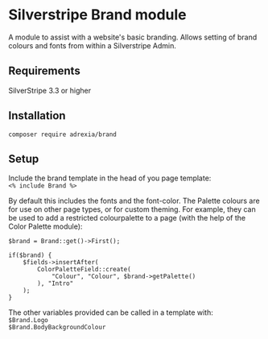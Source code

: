# Silverstripe Brand module

A module to assist with a website's basic branding. Allows setting of brand colours and fonts from within a Silverstripe Admin.


## Requirements

SilverStripe 3.3 or higher

## Installation

``composer require adrexia/brand``

## Setup
Include the brand template in the head of you page template:  
``<% include Brand %>``

By default this includes the fonts and the font-color. The Palette colours are for use on other page types, or for custom theming. For example, they can be used to add a restricted colourpalette to a page (with the help of the Color Palette module):


	$brand = Brand::get()->First();

	if($brand) {
		$fields->insertAfter(
			ColorPaletteField::create(
				"Colour", "Colour", $brand->getPalette()
			), "Intro"
		);
	}


The other variables provided can be called in a template with:  
``$Brand.Logo``   
``$Brand.BodyBackgroundColour``
